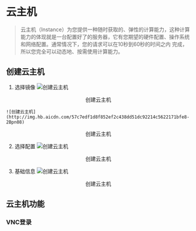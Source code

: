 # 云主机


>云主机（Instance）为您提供一种随时获取的、弹性的计算能力，这种计算能力的体现就是一台配置好了的服务器，它有您期望的硬件配置、操作系统和网络配置。通常情况下，您的请求可以在10秒到60秒的时间之内 完成，所以您完全可以动态地、按需使用计算能力。


## 创建云主机


1. 选择镜像
![创建云主机](http://img.hb.aicdn.com/4909b6ca3f823d8a94d8f46441919799e354f7e110cda-rQhKv5)
<center>创建云主机</center>

    ![创建云主机](http://img.hb.aicdn.com/57c7edf1d8f852ef2c438dd51dc92214c5622171bfe8-2Bpn08)
<center>创建云主机</center>

2. 选择配置
![创建云主机](http://img.hb.aicdn.com/4909b6ca3f823d8a94d8f46441919799e354f7e110cda-rQhKv5)
<center>创建云主机</center>

3. 基础信息
![创建云主机](http://img.hb.aicdn.com/4909b6ca3f823d8a94d8f46441919799e354f7e110cda-rQhKv5)
<center>创建云主机</center>

## 云主机功能

### VNC登录